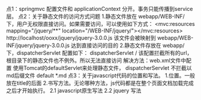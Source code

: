 点1：springmvc 配置文件和 applicationContext 分开。事务只能传播到service层。
点2：关于静态文件的访问方式问题
     1.静态文件放在 webapp/WEB-INF/ 下，用户无权限直接访问。如果需要访问，可以使用如下方式：
       <mvc:resources mapping="/jquery/**" location="/WEB-INF/jquery/"></mvc:resources>
       http://localhost/ooxx/jquery/jquery-3.0.0.js  该文件会被映射到 webapp/WEB-INF/jquery/jquery-3.0.0.js
       达到直接访问的目的
     2.静态文件存放在 webapp/ 下，dispatcherServlet 配置如下：
         <servlet-mapping>
             <servlet-name>dispatcherServlet</servlet-name>
             <url-pattern>/</url-pattern>
         </servlet-mapping>
       该配置拦截所有的url，根目录下的静态文件也不例外。所以无法直接访问
       解决方法：web.xml文件中配置 使用Tomcat的defaultServlet来处理静态文件， dispatcherServlet 不拦截以md后缀文件
        <servlet-mapping>
            <servlet-name>default</servlet-name>
            <url-pattern>*.md</url-pattern>
        </servlet-mapping>
点3：关于javascript代码的位置和写法。
     1.位置。一般放在title的后面
     2.书写方法。无论哪种方法，js代码都是在整个页面文档加载完成之后才开始执行。
        2.1 javascript原生写法
            <script type="text/javascript">
                window.onload = function(){
                    var xx = document.getElementById("one")
                    alert(xx.firstChild.nodeValue)
                }
            </script>
        2.2 jquery 写法
            <script type="text/javascript">
                $(function(){
                    alert($("#one").text());
                });
            </script>
点4：添加 mvc:resources 配置静态资源访问 引发的问题：springmvc.xml文件中配置的controller 失效。
     解决方法：添加配置项 <mvc:annotation-driven />
点5：shiro的文件全部放在shiro文件夹下，以后如果不需要的话可以直接删除shiro文件目录。
点6：<%@ page language="java"  pageEncoding="UTF-8" contentType="text/html;charset=UTF-8" %>
      第一个编码 pageEncoding="UTF-8" 是针对 jsp 页面的编码。就是在我们的操作系统中jsp源文件的编码。容器会检测这个值对源文件进行编译。
      第二个编码contentType="text/html;charset=UTF-8" 是指jsp 输出结果的编码，同时浏览器会将编码设成相应的编码，当浏览器发送请求时，会使用此编码对发送的内容编码。
点7：插件启动web项目
     <plugin>
              <groupId>org.mortbay.jetty</groupId>
              <artifactId>jetty-maven-plugin</artifactId>
              <version>8.1.8.v20121106</version>
              <configuration>
                  <webAppConfig>
                      <contextPath>/${project.build.finalName}</contextPath>
                  </webAppConfig>
              </configuration>
          </plugin>
          mvn jetty:run
点8：hibernate 多对多 的 双向关联 & 单向关联 配置
     Permission.java
     @ManyToMany(cascade = CascadeType.ALL)
     @JoinTable(name = "gt_role_permission",
             joinColumns = @JoinColumn(name = "permission_Id"),
             inverseJoinColumns = @JoinColumn(name = "role_id")
     )
     private Set<Role> roles;
     下面： 配置了有两种，注释掉的是 单项关联，未注释的是双向关联.
     Role.java
     @ManyToMany(cascade = CascadeType.ALL)
     @JoinTable(name = "gt_role_permission",
             joinColumns = @JoinColumn(name = "role_id"),
             inverseJoinColumns = @JoinColumn(name = "permission_Id")
     )
     //@ManyToMany(mappedBy = "roles",cascade = CascadeType.ALL)
     private Set<Permission> permissions;
点9：hibernate 懒加载异常  fetch = FetchType.EAGER
     貌似 OpenSessionInViewFilter 并没有生效,目前已经去除该 filter
点10： shiro 异常拦截 例如：未登录异常时 可以使用注解：@ExceptionHandler({UnauthorizedException.class})
                     来捕捉异常。避免异常抛给用户。

